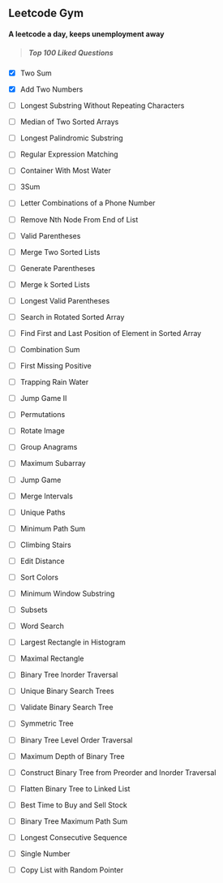 Leetcode Gym
---------------
#### A leetcode a day, keeps unemployment away
>##### Top 100 Liked Questions
- [x] Two Sum
- [x] Add Two Numbers
- [ ] Longest Substring Without Repeating Characters
- [ ] Median of Two Sorted Arrays
- [ ] Longest Palindromic Substring
- [ ] Regular Expression Matching
- [ ] Container With Most Water
- [ ] 3Sum
- [ ] Letter Combinations of a Phone Number
- [ ] Remove Nth Node From End of List
- [ ] Valid Parentheses
- [ ] Merge Two Sorted Lists
- [ ] Generate Parentheses
- [ ] Merge k Sorted Lists
- [ ] Longest Valid Parentheses
- [ ] Search in Rotated Sorted Array
- [ ] Find First and Last Position of Element in Sorted Array
- [ ] Combination Sum
- [ ] First Missing Positive
- [ ] Trapping Rain Water
- [ ] Jump Game II
- [ ] Permutations
- [ ] Rotate Image
- [ ] Group Anagrams
- [ ] Maximum Subarray
- [ ] Jump Game
- [ ] Merge Intervals
- [ ] Unique Paths
- [ ] Minimum Path Sum
- [ ] Climbing Stairs
- [ ] Edit Distance
- [ ] Sort Colors
- [ ] Minimum Window Substring
- [ ] Subsets 
- [ ] Word Search
- [ ] Largest Rectangle in Histogram
- [ ] Maximal Rectangle
- [ ] Binary Tree Inorder Traversal
- [ ] Unique Binary Search Trees
- [ ] Validate Binary Search Tree
- [ ] Symmetric Tree
- [ ] Binary Tree Level Order Traversal
- [ ] Maximum Depth of Binary Tree
- [ ] Construct Binary Tree from Preorder and Inorder Traversal
- [ ] Flatten Binary Tree to Linked List
- [ ] Best Time to Buy and Sell Stock
- [ ] Binary Tree Maximum Path Sum
- [ ] Longest Consecutive Sequence
- [ ] Single Number
- [ ] Copy List with Random Pointer

